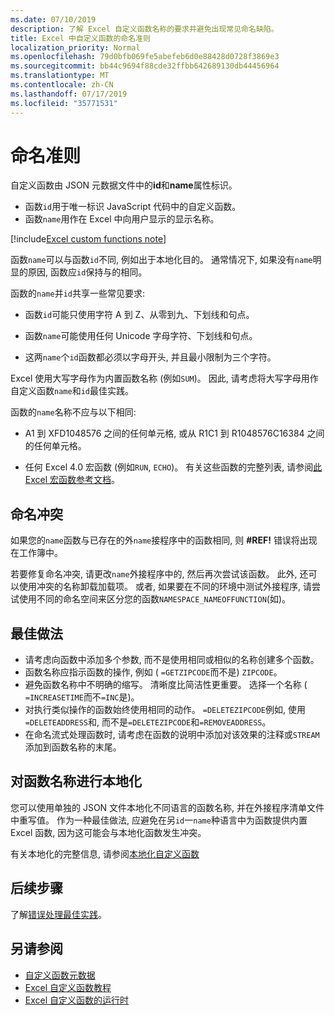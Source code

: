 ```yaml
---
ms.date: 07/10/2019
description: 了解 Excel 自定义函数名称的要求并避免出现常见命名缺陷。
title: Excel 中自定义函数的命名准则
localization_priority: Normal
ms.openlocfilehash: 79d0bfb069fe5abefeb6d0e88428d0728f3869e3
ms.sourcegitcommit: bb44c9694f88cde32ffbb642689130db44456964
ms.translationtype: MT
ms.contentlocale: zh-CN
ms.lasthandoff: 07/17/2019
ms.locfileid: "35771531"
---
```

# <a name="naming-guidelines"></a>命名准则

自定义函数由 JSON 元数据文件中的**id**和**name**属性标识。

- 函数`id`用于唯一标识 JavaScript 代码中的自定义函数。
- 函数`name`用作在 Excel 中向用户显示的显示名称。

[!include[Excel custom functions note](../includes/excel-custom-functions-note.md)]

函数`name`可以与函数`id`不同, 例如出于本地化目的。 通常情况下, 如果没有`name`明显的原因, 函数应`id`保持与的相同。

函数的`name`并`id`共享一些常见要求:

- 函数`id`可能只使用字符 A 到 Z、从零到九、下划线和句点。

- 函数`name`可能使用任何 Unicode 字母字符、下划线和句点。

- 这两`name`个`id`函数都必须以字母开头, 并且最小限制为三个字符。

Excel 使用大写字母作为内置函数名称 (例如`SUM`)。 因此, 请考虑将大写字母用作自定义函数`name`和`id`最佳实践。

函数的`name`名称不应与以下相同:

- A1 到 XFD1048576 之间的任何单元格, 或从 R1C1 到 R1048576C16384 之间的任何单元格。

- 任何 Excel 4.0 宏函数 (例如`RUN`, `ECHO`)。  有关这些函数的完整列表, 请参阅[此 Excel 宏函数参考文档](https://d13ot9o61jdzpp.cloudfront.net/files/Excel%204.0%20Macro%20Functions%20Reference.pdf)。

## <a name="naming-conflicts"></a>命名冲突

如果您的`name`函数与已存在的外`name`接程序中的函数相同, 则 **#REF!** 错误将出现在工作簿中。

若要修复命名冲突, 请更改`name`外接程序中的, 然后再次尝试该函数。 此外, 还可以使用冲突的名称卸载加载项。 或者, 如果要在不同的环境中测试外接程序, 请尝试使用不同的命名空间来区分您的函数`NAMESPACE_NAMEOFFUNCTION`(如)。

## <a name="best-practices"></a>最佳做法

- 请考虑向函数中添加多个参数, 而不是使用相同或相似的名称创建多个函数。
- 函数名称应指示函数的操作, 例如 ( `=GETZIPCODE`而不是) `ZIPCODE`。
- 避免函数名称中不明确的缩写。 清晰度比简洁性更重要。 选择一个名称 ( `=INCREASETIME`而不`=INC`是)。
- 对执行类似操作的函数始终使用相同的动作。 `=DELETEZIPCODE`例如, 使用`=DELETEADDRESS`和, 而不是`=DELETEZIPCODE`和`=REMOVEADDRESS`。
- 在命名流式处理函数时, 请考虑在函数的说明中添加对该效果的注释或`STREAM`添加到函数名称的末尾。

## <a name="localizing-function-names"></a>对函数名称进行本地化

您可以使用单独的 JSON 文件本地化不同语言的函数名称, 并在外接程序清单文件中重写值。 作为一种最佳做法, 应避免在另`id`一`name`种语言中为函数提供内置 Excel 函数, 因为这可能会与本地化函数发生冲突。

有关本地化的完整信息, 请参阅[本地化自定义函数](custom-functions-localize.md)

## <a name="next-steps"></a>后续步骤
了解[错误处理最佳实践](custom-functions-errors.md)。

## <a name="see-also"></a>另请参阅

* [自定义函数元数据](custom-functions-json.md)
* [Excel 自定义函数教程](../tutorials/excel-tutorial-create-custom-functions.md)
* [Excel 自定义函数的运行时](custom-functions-runtime.md)
